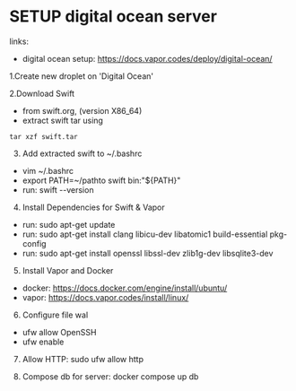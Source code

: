 # SETUP digital ocean server

links:
- digital ocean setup: https://docs.vapor.codes/deploy/digital-ocean/

1.Create new droplet on 'Digital Ocean'

2.Download Swift
- from swift.org, (version X86_64)
- extract swift tar using 
```
tar xzf swift.tar
```
3. Add extracted swift to ~/.bashrc
- vim ~/.bashrc
- export PATH=~/pathto swift bin:"${PATH}"
- run: swift --version

4. Install Dependencies for Swift & Vapor
- run: sudo apt-get update
- run: sudo apt-get install clang libicu-dev libatomic1 build-essential pkg-config
- run: sudo apt-get install openssl libssl-dev zlib1g-dev libsqlite3-dev

5. Install Vapor and Docker
- docker: https://docs.docker.com/engine/install/ubuntu/
- vapor: https://docs.vapor.codes/install/linux/

6. Configure file wal
- ufw allow OpenSSH
- ufw enable

7. Allow HTTP: sudo ufw allow http

8. Compose db for server: docker compose up db
